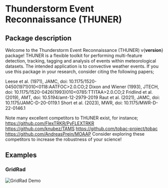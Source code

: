 # Thunderstorm Event Reconnaissance (THUNER)

## Package description
Welcome to the Thunderstorm Event Reconnaissance (THUNER) v{__version__} package!
THUNER is a flexible toolkit for performing multi-feature detection, tracking, tagging
and analysis of events within meteorological datasets. The intended application is to
convective weather events. If you use this package in your research, consider citing 
the following papers;

Leese et al. (1971), JAMC, doi: 10.1175/1520-0450(1971)010<0118:AATFOC>2.0.CO;2
Dixon and Wiener (1993), JTECH, doi: 10.1175/1520-0426(1993)010<0785:TTITAA>2.0.CO;2
Fridlind et al. (2019), AMT, doi: 10.5194/amt-12-2979-2019
Raut et al. (2021), JAMC, doi: 10.1175/JAMC-D-20-0119.1
Short et al. (2023), MWR, doi: 10.1175/MWR-D-22-0146.1

Note many excellent competitors to THUNER exist, for instance;
https://github.com/FlexTRKR/PyFLEXTRKR
https://github.com/knubez/TAMS
https://github.com/tobac-project/tobac
https://github.com/AndreasPrein/MOAAP
Consider exploring these competitors to increase the robustness of your science!

## Examples

### GridRad
![GridRad Demo](./gallery/mcs_gridrad_20100120.gif)